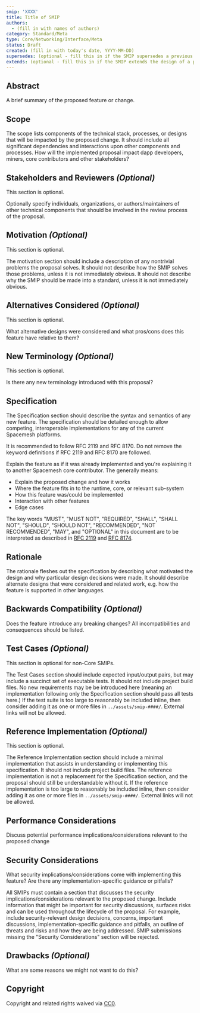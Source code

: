 ```yaml
---
smip: 'XXXX'
title: Title of SMIP
authors:
  - (fill in with names of authors)
category: Standard/Meta
type: Core/Networking/Interface/Meta
status: Draft
created: (fill in with today's date, YYYY-MM-DD)
supersedes: (optional - fill this in if the SMIP supersedes a previous SMIP)
extends: (optional - fill this in if the SMIP extends the design of a previous SMIP)
---
```


<!--
  READ SMIP-1 (https://github.com/smfoundation/smips/blob/main/proposals/smip-0001.md) BEFORE USING THIS TEMPLATE!

  This is the suggested template for new SMIPs. After you have filled in the requisite fields, please delete these comments.

  Note that a SMIP number will be assigned by an editor. When opening a pull request to submit your SMIP, please use an abbreviated title in the filename, `smip-draft_title_abbrev.md`.

  The title should be 44 characters or less. It should not repeat the SMIP number in title, irrespective of the category.

  TODO: Remove this comment before submitting
-->

## Abstract

A brief summary of the proposed feature or change.

## Scope

The scope lists components of the technical stack, processes, or designs that will be impacted by the proposed change. It should include all significant dependencies and interactions upon other components and processes. How will the implemented proposal impact dapp developers, miners, core contributors and other stakeholders?

## Stakeholders and Reviewers *(Optional)*

This section is optional.

Optionally specify individuals, organizations, or authors/maintainers of other technical components that should be involved in the review process of the proposal.

## Motivation *(Optional)*

This section is optional.

The motivation section should include a description of any nontrivial problems the proposal solves. It should not describe how the SMIP solves those problems, unless it is not immediately obvious. It should not describe why the SMIP should be made into a standard, unless it is not immediately obvious.

## Alternatives Considered *(Optional)*

This section is optional.

What alternative designs were considered and what pros/cons does this feature
have relative to them?

## New Terminology *(Optional)*

This section is optional.

Is there any new terminology introduced with this proposal?

## Specification

The Specification section should describe the syntax and semantics of any new feature. The specification should be detailed enough to allow competing, interoperable implementations for any of the current Spacemesh platforms.

It is recommended to follow RFC 2119 and RFC 8170. Do not remove the keyword definitions if RFC 2119 and RFC 8170 are followed.

Explain the feature as if it was already implemented and you're explaining it to another Spacemesh core contributor. The generally means:

- Explain the proposed change and how it works
- Where the feature fits in to the runtime, core, or relevant sub-system
- How this feature was/could be implemented
- Interaction with other features
- Edge cases

The key words "MUST", "MUST NOT", "REQUIRED", "SHALL", "SHALL NOT", "SHOULD",
"SHOULD NOT", "RECOMMENDED", "NOT RECOMMENDED", "MAY", and "OPTIONAL" in this
document are to be interpreted as described in [RFC
2119](https://www.ietf.org/rfc/rfc2119.txt) and [RFC
8174](https://www.ietf.org/rfc/rfc8174.txt).

## Rationale

The rationale fleshes out the specification by describing what motivated the design and why particular design decisions were made. It should describe alternate designs that were considered and related work, e.g. how the feature is supported in other languages.

## Backwards Compatibility *(Optional)*

Does the feature introduce any breaking changes? All incompatibilities and
consequences should be listed.

## Test Cases *(Optional)*

This section is optional for non-Core SMIPs.

The Test Cases section should include expected input/output pairs, but may include a succinct set of executable tests. It should not include project build files. No new requirements may be be introduced here (meaning an implementation following only the Specification section should pass all tests here.)
If the test suite is too large to reasonably be included inline, then consider adding it as one or more files in `../assets/smip-####/`. External links will not be allowed.

## Reference Implementation *(Optional)*

This section is optional.

The Reference Implementation section should include a minimal implementation that assists in understanding or implementing this specification. It should not include project build files. The reference implementation is not a replacement for the Specification section, and the proposal should still be understandable without it.
If the reference implementation is too large to reasonably be included inline, then consider adding it as one or more files in `../assets/smip-####/`. External links will not be allowed.

## Performance Considerations

Discuss potential performance implications/considerations relevant to the proposed change

## Security Considerations

What security implications/considerations come with implementing this feature?
Are there any implementation-specific guidance or pitfalls?

All SMIPs must contain a section that discusses the security implications/considerations relevant to the proposed change. Include information that might be important for security discussions, surfaces risks and can be used throughout the lifecycle of the proposal. For example, include security-relevant design decisions, concerns, important discussions, implementation-specific guidance and pitfalls, an outline of threats and risks and how they are being addressed. SMIP submissions missing the "Security Considerations" section will be rejected.

## Drawbacks *(Optional)*

What are some reasons we might not want to do this?

## Copyright

Copyright and related rights waived via [CC0](../LICENSE).
